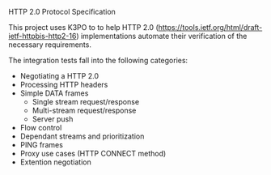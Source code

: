 HTTP 2.0 Protocol Specification

This project uses K3PO to to help HTTP 2.0 (https://tools.ietf.org/html/draft-ietf-httpbis-http2-16) implementations automate their verification of the necessary requirements.

The integration tests fall into the following categories:

- Negotiating a HTTP 2.0
- Processing HTTP headers
- Simple DATA frames
  - Single stream request/response
  - Multi-stream request/response
  - Server push
- Flow control
- Dependant streams and prioritization
- PING frames
- Proxy use cases (HTTP CONNECT method)
- Extention negotiation

